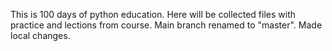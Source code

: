 This is 100 days of python education. 
Here will be collected files with practice and lections from course.
Main branch renamed to "master".
Made local changes.
